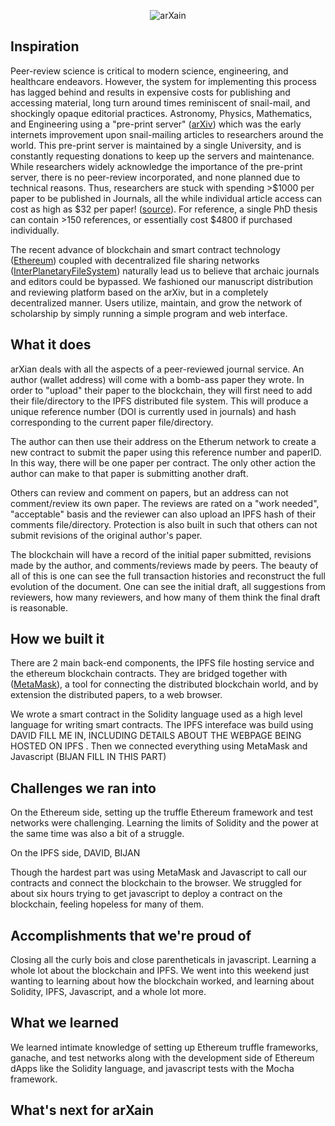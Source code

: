 <p align="center">
  <img src="https://github.com/david-hopper/arXain/blob/master/src/images/logo_name.png" alt="arXain" /></center>
</p>

## Inspiration

Peer-review science is critical to modern science, engineering, and healthcare 
endeavors. However, the system for implementing this process has lagged behind 
and results in expensive costs for publishing and accessing material, long turn 
around times reminiscent of snail-mail, and shockingly opaque editorial 
practices. Astronomy, Physics, Mathematics, and Engineering using a "pre-print 
server" ([arXiv](https://arxiv.org)) which was the early internets improvement 
upon snail-mailing articles to researchers around the world. This pre-print 
server is maintained by a single University, and is constantly requesting 
donations to keep up the servers and maintenance. While researchers widely 
acknowledge the importance of the pre-print server, there is no peer-review 
incorporated, and none planned due to technical reasons. Thus, researchers are 
stuck with spending >$1000 per paper to be published in Journals, all the while 
individual article access can cost as high as $32 per paper! 
([source](https://www.nature.com/subscriptions/purchasing.html)). For reference, 
a single PhD thesis can contain >150 references, or essentially cost $4800 if 
purchased individually.

The recent advance of blockchain and smart contract technology 
([Ethereum](https://www.ethereum.org/)) coupled with decentralized 
file sharing networks ([InterPlanetaryFileSystem](https://ipfs.io)) 
naturally lead us to believe that archaic journals and editors could 
be bypassed. We fashioned our manuscript distribution and reviewing 
platform based on the arXiv, but in a completely decentralized manner. 
Users utilize, maintain, and grow the network of scholarship by simply 
running a simple program and web interface.


## What it does

arXian deals with all the aspects of a peer-reviewed journal service.
An author (wallet address) will come with a bomb-ass paper they wrote. 
In order to "upload" their paper to the blockchain, they will first 
need to add their file/directory to the IPFS distributed file system. This will 
produce a unique reference number (DOI is currently used in journals) 
and hash corresponding to the current paper file/directory. 

The author can then use their address on the Etherum network to create a new contract 
to submit the paper using this reference number and paperID. In this way, there will 
be one paper per contract. The only other action the 
author can make to that paper is submitting another draft. 

Others can review and comment on papers, but an address can not comment/review
its own paper. The reviews are rated on a "work needed", "acceptable" basis 
and the reviewer can also upload an IPFS hash of their comments file/directory. 
Protection is also built in such that others can not submit revisions of the 
original author's paper. 

The blockchain will have a record of the initial paper submitted, revisions made 
by the author, and comments/reviews made by peers. The beauty of all of this is
one can see the full transaction histories and reconstruct the full evolution of 
the document. One can see the initial draft, all suggestions from reviewers, 
how many reviewers, and how many of them think the final draft is reasonable. 

## How we built it
There are 2 main back-end components, the IPFS file hosting service 
and the ethereum blockchain contracts. They are bridged together 
with ([MetaMask](https://metamask.io/)), a tool for connecting 
the distributed blockchain world, and by extension the distributed 
papers, to a web browser. 
 
We wrote a smart contract in the Solidity language used as a high level 
language for writing smart contracts. The IPFS intereface was build using 
DAVID FILL ME IN, INCLUDING DETAILS ABOUT THE WEBPAGE BEING HOSTED ON IPFS
. Then we connected everything using MetaMask and Javascript (BIJAN FILL IN THIS PART)

## Challenges we ran into

On the Ethereum side, setting up the truffle Ethereum framework and test 
networks were challenging. Learning the limits of Solidity and the power 
at the same time was also a bit of a struggle.

On the IPFS side, DAVID, BIJAN

Though the hardest part was using MetaMask and Javascript to call our contracts 
and connect the blockchain to the browser. We struggled for about six hours 
trying to get javascript to deploy a contract on the blockchain, feeling hopeless
for many of them. 

## Accomplishments that we're proud of

Closing all the curly bois and close parentheticals in javascript. 
Learning a whole lot about the blockchain and IPFS. We went into this 
weekend just wanting to learning about how the blockchain worked, and 
learning about Solidity, IPFS, Javascript, and a whole lot more. 

## What we learned

We learned intimate knowledge of setting up Ethereum truffle frameworks, 
ganache, and test networks along with the development side of Ethereum
dApps like the Solidity language, and javascript tests with the Mocha framework. 

## What's next for arXain
